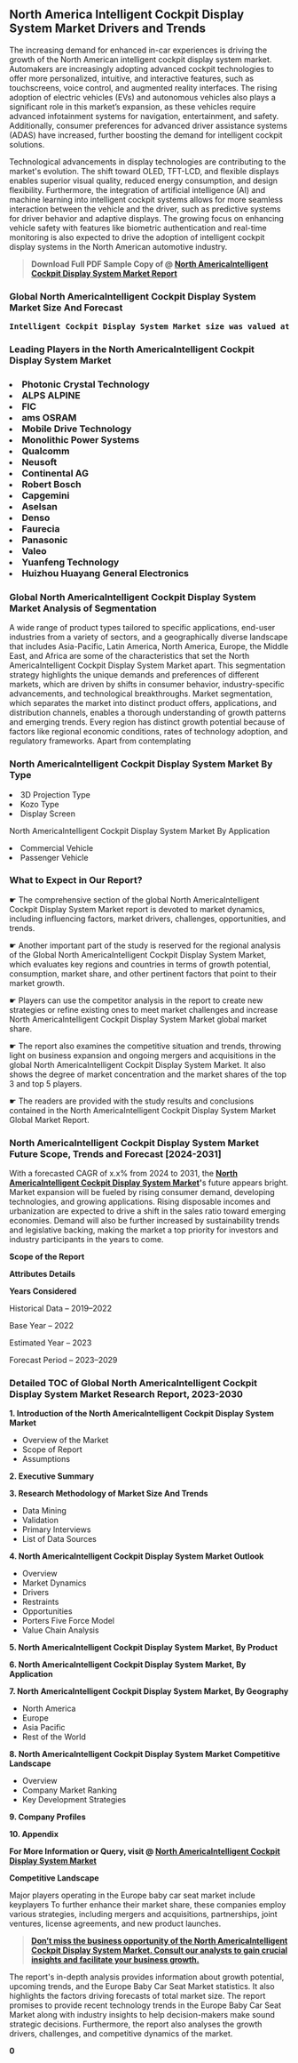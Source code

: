 <p> <h2>North America Intelligent Cockpit Display System Market Drivers and Trends</h2><p>The increasing demand for enhanced in-car experiences is driving the growth of the North American intelligent cockpit display system market. Automakers are increasingly adopting advanced cockpit technologies to offer more personalized, intuitive, and interactive features, such as touchscreens, voice control, and augmented reality interfaces. The rising adoption of electric vehicles (EVs) and autonomous vehicles also plays a significant role in this market’s expansion, as these vehicles require advanced infotainment systems for navigation, entertainment, and safety. Additionally, consumer preferences for advanced driver assistance systems (ADAS) have increased, further boosting the demand for intelligent cockpit solutions.</p><p>Technological advancements in display technologies are contributing to the market's evolution. The shift toward OLED, TFT-LCD, and flexible displays enables superior visual quality, reduced energy consumption, and design flexibility. Furthermore, the integration of artificial intelligence (AI) and machine learning into intelligent cockpit systems allows for more seamless interaction between the vehicle and the driver, such as predictive systems for driver behavior and adaptive displays. The growing focus on enhancing vehicle safety with features like biometric authentication and real-time monitoring is also expected to drive the adoption of intelligent cockpit display systems in the North American automotive industry.</p></p><blockquote id="" class=""><strong>Download Full PDF Sample Copy of @&nbsp;<a href="https://www.verifiedmarketreports.com/download-sample/?rid=472278&utm_source=GitHub-Jan&utm_medium=251" target="_blank">North AmericaIntelligent Cockpit Display System Market Report</a>&nbsp;&nbsp;</strong></blockquote><h3 id="" class=""><strong>Global&nbsp;North AmericaIntelligent Cockpit Display System Market Size And Forecast</strong></h3><pre class="reader-text-block__code-block"><strong>Intelligent Cockpit Display System Market size was valued at USD 2.5 Billion in 2022 and is projected to reach USD 9.2 Billion by 2030, growing at a CAGR of 18.2% from 2024 to 2030.</strong></pre><h3 id="" class="">Leading Players in the&nbsp;North AmericaIntelligent Cockpit Display System Market</h3><h3 class=""></Li><Li>Photonic Crystal Technology</Li><Li> ALPS ALPINE</Li><Li> FIC</Li><Li> ams OSRAM</Li><Li> Mobile Drive Technology</Li><Li> Monolithic Power Systems</Li><Li> Qualcomm</Li><Li> Neusoft</Li><Li> Continental AG</Li><Li> Robert Bosch</Li><Li> Capgemini</Li><Li> Aselsan</Li><Li> Denso</Li><Li> Faurecia</Li><Li> Panasonic</Li><Li> Valeo</Li><Li> Yuanfeng Technology</Li><Li> Huizhou Huayang General Electronics</h3><h3 id="" class="">Global&nbsp;North AmericaIntelligent Cockpit Display System Market Analysis of Segmentation</h3><p id="" class="">A wide range of product types tailored to specific applications, end-user industries from a variety of sectors, and a geographically diverse landscape that includes Asia-Pacific, Latin America, North America, Europe, the Middle East, and Africa are some of the characteristics that set the North AmericaIntelligent Cockpit Display System Market apart. This segmentation strategy highlights the unique demands and preferences of different markets, which are driven by shifts in consumer behavior, industry-specific advancements, and technological breakthroughs. Market segmentation, which separates the market into distinct product offers, applications, and distribution channels, enables a thorough understanding of growth patterns and emerging trends. Every region has distinct growth potential because of factors like regional economic conditions, rates of technology adoption, and regulatory frameworks. Apart from contemplating</p><h3 id="" class="">North AmericaIntelligent Cockpit Display System Market&nbsp;By Type</h3><p></Li><Li>3D Projection Type</Li><Li> Kozo Type</Li><Li> Display Screen</p><div class="" data-test-id=""><p>North AmericaIntelligent Cockpit Display System Market&nbsp;By Application</p></div><p class=""></Li><Li>Commercial Vehicle</Li><Li> Passenger Vehicle</p><div class="" data-test-id=""><h3><span class="">What to Expect in Our Report?</span></h3></div><div class="" data-test-id=""><p><span class="">☛ The comprehensive section of the global North AmericaIntelligent Cockpit Display System Market report is devoted to market dynamics, including influencing factors, market drivers, challenges, opportunities, and trends.</span></p></div><div class="" data-test-id=""><p><span class="">☛ Another important part of the study is reserved for the regional analysis of the Global North AmericaIntelligent Cockpit Display System Market, which evaluates key regions and countries in terms of growth potential, consumption, market share, and other pertinent factors that point to their market growth.</span></p></div><div class="" data-test-id=""><p><span class="">☛ Players can use the competitor analysis in the report to create new strategies or refine existing ones to meet market challenges and increase North AmericaIntelligent Cockpit Display System Market global market share.</span></p></div><div class="" data-test-id=""><p><span class="">☛ The report also examines the competitive situation and trends, throwing light on business expansion and ongoing mergers and acquisitions in the global North AmericaIntelligent Cockpit Display System Market. It also shows the degree of market concentration and the market shares of the top 3 and top 5 players.</span></p></div><div class="" data-test-id=""><p><span class="">☛ The readers are provided with the study results and conclusions contained in the North AmericaIntelligent Cockpit Display System Market Global Market Report.</span></p></div><div class="" data-test-id=""><h3><span class="">North AmericaIntelligent Cockpit Display System Market Future Scope, Trends and Forecast [2024-2031]</span></h3></div><div class="" data-test-id=""><p><span class="">With a forecasted CAGR of x.x% from 2024 to 2031, the <strong><a href="https://www.verifiedmarketreports.com/download-sample/?rid=472278&utm_source=GitHub-Jan&utm_medium=251" target="_blank">North AmericaIntelligent Cockpit Display System Market</a>'</strong>s future appears bright. Market expansion will be fueled by rising consumer demand, developing technologies, and growing applications. Rising disposable incomes and urbanization are expected to drive a shift in the sales ratio toward emerging economies. Demand will also be further increased by sustainability trends and legislative backing, making the market a top priority for investors and industry participants in the years to come.</span></p><p id="ember66" class="ember-view reader-text-block__paragraph"><strong>Scope of the Report</strong></p><p id="ember67" class="ember-view reader-text-block__paragraph"><strong>Attributes Details</strong></p><p id="ember68" class="ember-view reader-text-block__paragraph"><strong>Years Considered</strong></p><p id="ember69" class="ember-view reader-text-block__paragraph">Historical Data &ndash; 2019&ndash;2022</p><p id="ember70" class="ember-view reader-text-block__paragraph">Base Year &ndash; 2022</p><p id="ember71" class="ember-view reader-text-block__paragraph">Estimated Year &ndash; 2023</p><p id="ember72" class="ember-view reader-text-block__paragraph">Forecast Period &ndash; 2023&ndash;2029</p></div><h3 id="" class="">Detailed TOC of Global North AmericaIntelligent Cockpit Display System Market Research Report, 2023-2030</h3><p id="" class=""><strong>1. Introduction of the North AmericaIntelligent Cockpit Display System Market</strong></p><ul><li>Overview of the Market</li><li>Scope of Report</li><li>Assumptions</li></ul><p id="" class=""><strong>2. Executive Summary</strong></p><p id="" class=""><strong>3. Research Methodology of Market Size And Trends</strong></p><ul><li>Data Mining</li><li>Validation</li><li>Primary Interviews</li><li>List of Data Sources</li></ul><p id="" class=""><strong>4. North AmericaIntelligent Cockpit Display System Market Outlook</strong></p><ul><li>Overview</li><li>Market Dynamics</li><li>Drivers</li><li>Restraints</li><li>Opportunities</li><li>Porters Five Force Model</li><li>Value Chain Analysis</li></ul><p id="" class=""><strong>5. North AmericaIntelligent Cockpit Display System Market, By Product</strong></p><p id="" class=""><strong>6. North AmericaIntelligent Cockpit Display System Market, By Application</strong></p><p id="" class=""><strong>7. North AmericaIntelligent Cockpit Display System Market, By Geography</strong></p><ul><li>North America</li><li>Europe</li><li>Asia Pacific</li><li>Rest of the World</li></ul><p id="" class=""><strong>8. North AmericaIntelligent Cockpit Display System Market Competitive Landscape</strong></p><ul><li>Overview</li><li>Company Market Ranking</li><li>Key Development Strategies</li></ul><p id="" class=""><strong>9. Company Profiles</strong></p><p id="" class=""><strong>10. Appendix</strong></p><p><strong>For More Information or Query, visit&nbsp;@ <a href="https://www.verifiedmarketreports.com/product/intelligent-cockpit-display-system-market/" target="_blank">North AmericaIntelligent Cockpit Display System Market</a></strong></p><p id="ember61" class="ember-view reader-text-block__paragraph"><strong>Competitive Landscape</strong></p><p id="ember62" class="ember-view reader-text-block__paragraph">Major players operating in the Europe baby car seat market include keyplayers To further enhance their market share, these companies employ various strategies, including mergers and acquisitions, partnerships, joint ventures, license agreements, and new product launches.</p><blockquote id="ember63" class="ember-view reader-text-block__blockquote"><strong><a href="https://www.verifiedmarketreports.com/download-sample/?rid=472278&utm_source=GitHub-Jan&utm_medium=251" target="_blank">Don&rsquo;t miss the business opportunity of the North AmericaIntelligent Cockpit Display System Market. Consult our analysts to gain crucial insights and facilitate your business growth.</a></strong></blockquote><p id="ember64" class="ember-view reader-text-block__paragraph">The report's in-depth analysis provides information about growth potential, upcoming trends, and the Europe Baby Car Seat Market statistics. It also highlights the factors driving forecasts of total market size. The report promises to provide recent technology trends in the Europe Baby Car Seat Market along with industry insights to help decision-makers make sound strategic decisions. Furthermore, the report also analyses the growth drivers, challenges, and competitive dynamics of the market.</p><p class="ember-view reader-text-block__paragraph"><strong>0</strong></p>

